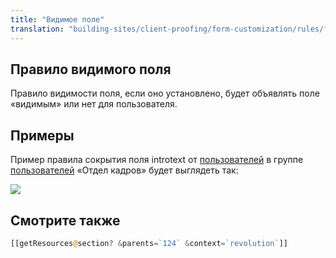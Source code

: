 ```yaml
---
title: "Видимое поле"
translation: "building-sites/client-proofing/form-customization/rules/field-visible"
---
```


## Правило видимого поля

Правило видимости поля, если оно установлено, будет объявлять поле «видимым» или нет для пользователя.

## Примеры

Пример правила сокрытия поля introtext от [пользователей](display/revolution20/Users "пользователей") в группе [пользователей](display/revolution20/User+Groups "Группы пользователей") «Отдел кадров» будет выглядеть так:

![](/download/attachments/18678091/fc-fieldVisible.png?version=1&modificationDate=1280153155000)

## Смотрите также

```php
[[getResources@section? &parents=`124` &context=`revolution`]]
```
